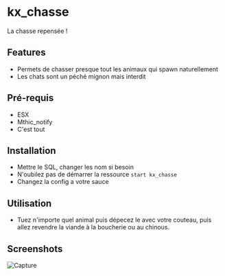 # kx_chasse
La chasse repensée !

## Features
- Permets de chasser presque tout les animaux qui spawn naturellement
- Les chats sont un péché mignon mais interdit
  
## Pré-requis 
- ESX
- Mthic_notify
- C'est tout

## Installation
- Mettre le SQL, changer les nom si besoin
- N'oubilez pas de démarrer la ressource ``` start kx_chasse ``` 
- Changez la config a votre sauce

## Utilisation
- Tuez n'importe quel animal puis dépecez le avec votre couteau, puis allez revendre la viande à la boucherie ou au chinous.

## Screenshots

![Capture](https://user-images.githubusercontent.com/51257579/59968594-2a31e480-953c-11e9-957c-6b5981cf5419.JPG)



